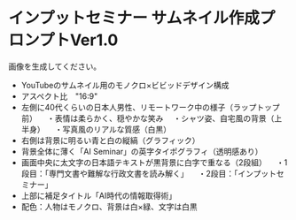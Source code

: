 # インプットセミナー サムネイル作成プロンプトVer1.0
画像を生成してください。
- YouTubeのサムネイル用のモノクロ×ビビッドデザイン構成
- アスペクト比　"16:9"
- 左側に40代くらいの日本人男性、リモートワーク中の様子（ラップトップ前）
　・表情は柔らかく、穏やかな笑み
　・シャツ姿、自宅風の背景（上半身）
　・写真風のリアルな質感（白黒）
- 右側は背景に明るい青と白の縦縞（グラフィック）
- 背景全体に薄く「AI Seminar」の英字タイポグラフィ（透明感あり）
- 画面中央に太文字の日本語テキストが黒背景に白字で重なる（2段組）
　・1段目：「専門文書や難解な行政文書を読み解く」
　・2段目：「インプットセミナー」
- 上部に補足タイトル「AI時代の情報取得術」
- 配色：人物はモノクロ、背景は白×緑、文字は白黒
